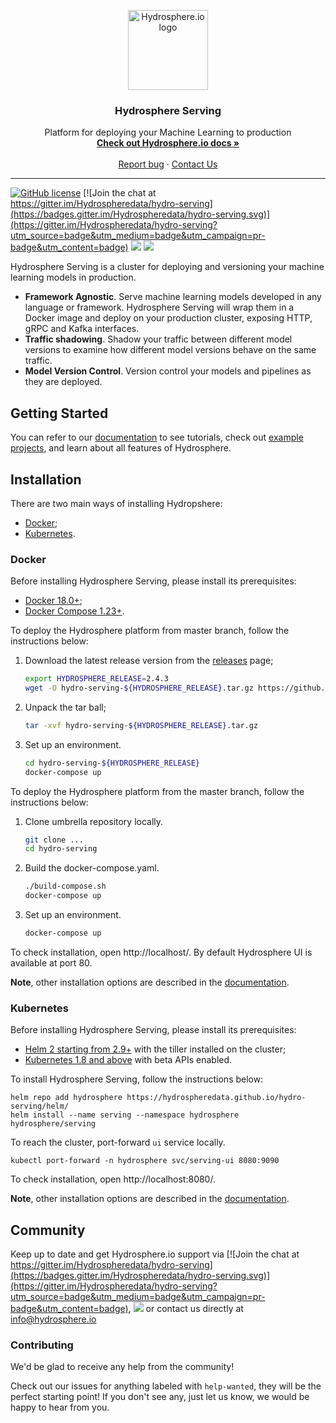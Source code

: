 <p align="center">
  <a href="https://hydrosphere.io/">
    <img src="https://gblobscdn.gitbook.com/spaces%2F-MESaD8WY3ggQLtBByXl%2Favatar-1597150668933.png?alt=media" alt="Hydrosphere.io logo" width="128" height="128">
  </a>
</p>

<h3 align="center">Hydrosphere Serving</h3>

<p align="center">
Platform for deploying your Machine Learning to production
  <br>
  <a href="https://docs.hydrosphere.io"><strong>Check out Hydrosphere.io docs »</strong></a>
  <br>
  <br>
  <a href="https://github.com/Hydrospheredata/hydro-serving/issues/new">Report bug</a>
  ·
  <a href="https://hydrosphere.io/contact/">Contact Us</a>
 
</p>

---

[![GitHub license](https://img.shields.io/badge/license-apache-blue.svg)](https://github.com/Hydrospheredata/hydro-serving/blob/update-readme/LICENSE)
[![Join the chat at https://gitter.im/Hydrospheredata/hydro-serving](https://badges.gitter.im/Hydrospheredata/hydro-serving.svg)](https://gitter.im/Hydrospheredata/hydro-serving?utm_source=badge&utm_medium=badge&utm_campaign=pr-badge&utm_content=badge)
[![](https://img.shields.io/badge/chat-on%20slack-%23E01E5A)](https://hydrospheredata.slack.com/)
[![](https://img.shields.io/badge/documentation-latest-af1a97.svg)](https://docs.hydrosphere.io) 

Hydrosphere Serving is a cluster for deploying and versioning  your machine learning models in production.

- **Framework Agnostic**. Serve machine learning models developed in any language or framework. Hydrosphere Serving will wrap them in a Docker image and deploy on your production cluster, exposing HTTP, gRPC and Kafka interfaces.
- **Traffic shadowing**. Shadow your traffic between different model versions to examine how different model versions behave on the same traffic.
- **Model Version Control**. Version control your models and pipelines as they are deployed. 


## Getting Started

You can refer to our [documentation](https://hydrosphere.io/serving-docs/latest/index.html) to see tutorials, check out [example projects]([https://github.com/Hydrospheredata/hydro-serving-example](https://github.com/Hydrospheredata/hydro-serving-example)), and learn about all features of Hydrosphere.

## Installation

There are two main ways of installing Hydropshere:
* [Docker](https://hydrosphere.io/serving-docs/latest/install/docker.html);
* [Kubernetes](https://hydrosphere.io/serving-docs/latest/install/kubernetes.html).


### Docker

Before installing Hydrosphere Serving, please install its prerequisites: 

* [Docker 18.0+](https://docs.docker.com/install/);
* [Docker Compose 1.23+](https://docs.docker.com/compose/install/#install-compose).

To deploy the Hydrosphere platform from master branch, follow the instructions below:

1. Download the latest release version from the [releases](https://github.com/Hydrospheredata/hydro-serving/releases) page;
    ```sh 
    export HYDROSPHERE_RELEASE=2.4.3
    wget -O hydro-serving-${HYDROSPHERE_RELEASE}.tar.gz https://github.com/Hydrospheredata/hydro-serving/archive/${HYDROSPHERE_RELEASE}.tar.gz
    ```
1. Unpack the tar ball;
    ```sh 
    tar -xvf hydro-serving-${HYDROSPHERE_RELEASE}.tar.gz
    ```
1. Set up an environment.
    ```sh
    cd hydro-serving-${HYDROSPHERE_RELEASE}
    docker-compose up
    ```

To deploy the Hydrosphere platform from the master branch, follow the instructions below:

1. Clone umbrella repository locally.
    ```sh
    git clone ...
    cd hydro-serving
    ```
1. Build the docker-compose.yaml.
    ```sh
    ./build-compose.sh
    docker-compose up
    ```
1. Set up an environment.
    ```sh
    docker-compose up
    ```

To check installation, open http://localhost/. By default Hydrosphere UI is available at port 80.

**Note**, other installation options are described in the [documentation](https://hydrosphere.io/serving-docs/latest/index.html).

### Kubernetes

Before installing Hydrosphere Serving, please install its prerequisites: 

* [Helm 2 starting from 2.9+](https://docs.helm.sh/using_helm/#install-helm) with the tiller installed on the cluster;
* [Kubernetes 1.8 and above](https://kubernetes.io/docs/setup/) with beta APIs enabled.

To install Hydrosphere Serving, follow the instructions below:

```shell
helm repo add hydrosphere https://hydrospheredata.github.io/hydro-serving/helm/
helm install --name serving --namespace hydrosphere hydrosphere/serving
```

To reach the cluster, port-forward `ui` service locally. 

```
kubectl port-forward -n hydrosphere svc/serving-ui 8080:9090
```

To check installation, open http://localhost:8080/.

**Note**, other installation options are described in the [documentation](https://hydrosphere.io/serving-docs/latest/index.html). 

## Community
Keep up to date and get Hydrosphere.io support via [![Join the chat at https://gitter.im/Hydrospheredata/hydro-serving](https://badges.gitter.im/Hydrospheredata/hydro-serving.svg)](https://gitter.im/Hydrospheredata/hydro-serving?utm_source=badge&utm_medium=badge&utm_campaign=pr-badge&utm_content=badge), [![](https://img.shields.io/badge/chat-on%20slack-%23E01E5A)](https://hydrospheredata.slack.com/) or contact us directly at [info@hydrosphere.io](mailto:info@hydrosphere.io)

### Contributing

We'd be glad to receive any help from the community!

Check out our issues for anything labeled with `help-wanted`, they will be the perfect starting point! If you don't see any, just let us know, we would be happy to hear from you.
